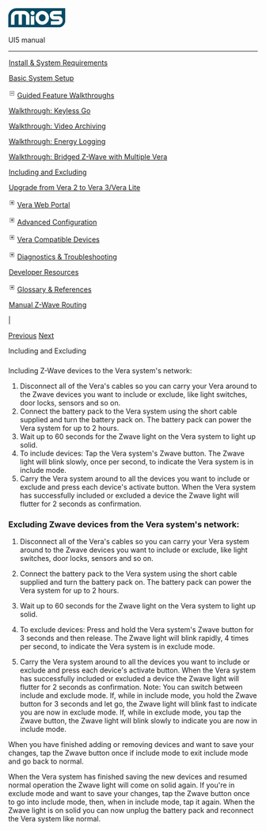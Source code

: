 ![](skins/mios/images/logo.png)

UI5 manual

  
---  
  
![](images/spacer.gif)[Install & System
Requirements](index.html#!docs5/installation_and_system_requirements_en_3pro_all.md)

![](images/spacer.gif)[Basic System Setup ](index.html#!docs5/getting_started_en_3pro_all.md)

![](skins/mios/images/minus.gif)[Guided Feature Walkthroughs
](features_en_3pro_all.html)

![](images/spacer.gif)[Walkthrough: Keyless Go](index.html#!docs5/keyless_en_3pro_all.md)

![](images/spacer.gif)[Walkthrough: Video Archiving](index.html#!docs5/video_archiving_en_3pro_all.md)

![](images/spacer.gif)[Walkthrough: Energy Logging](index.html#!docs5/energy_logging_en_3pro_all.md)

![](images/spacer.gif)[Walkthrough: Bridged Z-Wave with Multiple Vera](index.html#!docs5/multiple_units_en_3pro_all.md)

![](images/spacer.gif)[Including and Excluding](index.html#!docs5/include_mode_en_3pro_all.md)

![](images/spacer.gif)[Upgrade from Vera 2 to Vera 3/Vera Lite](index.html#!docs5/upgrade_en_3pro_all.md)

![](skins/mios/images/plus.gif)[Vera Web Portal](index.html#!docs5/web_portal_en_3pro_all.md)

![](skins/mios/images/plus.gif)[Advanced
Configuration](index.html#!docs5/advanced_configuration_en_3pro_all.md)

![](skins/mios/images/plus.gif)[Vera Compatible
Devices](index.html#!docs5/supported_hardware_en_3pro_all.md)

![](skins/mios/images/plus.gif)[Diagnostics &
Troubleshooting](index.html#!docs5/troubleshooting_en_3pro_all.md)

![](images/spacer.gif)[Developer Resources](index.html#!docs5/developers_en_3pro_all.md)

![](skins/mios/images/plus.gif)[Glossary &
References](index.html#!docs5/reference_en_3pro_all.md)

![](images/spacer.gif)[Manual Z-Wave Routing](index.html#!docs5/ManualRoute_en_3pro_all.md)

|

[Previous](index.html#!docs5/multiple_units_en_3pro_all.html) [Next](upgrade_en_3pro_all.md)

Including and Excluding

###

Including Z-Wave devices to the Vera system's network:

  1. Disconnect all of the Vera's cables so you can carry your Vera around to the Zwave devices you want to include or exclude, like light switches, door locks, sensors and so on.
  2. Connect the battery pack to the Vera system using the short cable supplied and turn the battery pack on.  The battery pack can power the Vera system for up to 2 hours.
  3. Wait up to 60 seconds for the Zwave light on the Vera system to light up solid.
  4. To include devices:  Tap the Vera system's Zwave button.  The Zwave light will blink slowly, once per second, to indicate the Vera system is in include mode.
  5. Carry the Vera system around to all the devices you want to include or exclude and press each device's activate button.  When the Vera system has successfully included or excluded a device the Zwave light will flutter for 2 seconds as confirmation.

### Excluding Zwave devices from the Vera system's network:

  1. Disconnect all of the Vera's cables so you can carry your Vera system around to the Zwave devices you want to include or exclude, like light switches, door locks, sensors and so on.
  2. Connect the battery pack to the Vera system using the short cable supplied and turn the battery pack on.  The battery pack can power the Vera system for up to 2 hours.
  3. Wait up to 60 seconds for the Zwave light on the Vera system to light up solid.
  4. To exclude devices:  Press and hold the Vera system's Zwave button for 3 seconds and then release.  The Zwave light will blink rapidly, 4 times per second, to indicate the Vera system is in exclude mode.  

  5. Carry the Vera system around to all the devices you want to include or exclude and press each device's activate button.  When the Vera system has successfully included or excluded a device the Zwave light will flutter for 2 seconds as confirmation.
Note: You can switch between include and exclude mode.  If, while in include
mode, you hold the Zwave button for 3 seconds and let go, the Zwave light will
blink fast to indicate you are now in exclude mode.  If, while in exclude
mode, you tap the Zwave button, the Zwave light will blink slowly to indicate
you are now in include mode.

  

When you have finished adding or removing devices and want to save your
changes, tap the Zwave button once if include mode  to exit include mode and
go back to normal.

  

When the Vera system has finished saving the new devices and resumed normal
operation the Zwave light will come on solid again.  If you're in exclude mode
and want to save your changes, tap the Zwave button once to go into include
mode, then, when in include mode, tap it again.  When the Zwave light is on
solid you can now unplug the battery pack and reconnect the Vera system like
normal.

  

  

